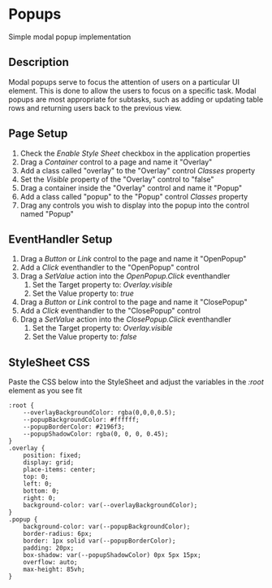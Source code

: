 # Popups
Simple modal popup implementation

## Description
Modal popups serve to focus the attention of users on a particular UI element. This is done to allow the users to focus on a specific task. Modal popups are most appropriate for subtasks, such as adding or updating table rows and returning users back to the previous view. 

## Page Setup
1. Check the *Enable Style Sheet* checkbox in the application properties
2. Drag a *Container* control to a page and name it "Overlay"
3. Add a class called "overlay" to the "Overlay" control *Classes* property 
4. Set the *Visible* property of the "Overlay" control to "false"
5. Drag a container inside the "Overlay" control and name it "Popup"
6. Add a class called "popup" to the "Popup" control *Classes* property 
7. Drag any controls you wish to display into the popup into the control named "Popup"

## EventHandler Setup
1. Drag a *Button* or *Link* control to the page and name it "OpenPopup"
2. Add a *Click* eventhandler to the "OpenPopup" control
3. Drag a *SetValue* action into the *OpenPopup.Click* eventhandler
   1. Set the Target property to: *Overlay.visible*
   2. Set the Value property to: *true*
4. Drag a *Button* or *Link* control to the page and name it "ClosePopup"
2. Add a *Click* eventhandler to the "ClosePopup" control
3. Drag a *SetValue* action into the *ClosePopup.Click* eventhandler
   1. Set the Target property to: *Overlay.visible*
   2. Set the Value property to: *false*

## StyleSheet CSS
Paste the CSS below into the StyleSheet and adjust the variables in the *:root* element as you see fit
```
:root {
    --overlayBackgroundColor: rgba(0,0,0,0.5);
    --popupBackgroundColor: #ffffff;
    --popupBorderColor: #2196f3;
    --popupShadowColor: rgba(0, 0, 0, 0.45);
}
.overlay {
	position: fixed;
	display: grid;
	place-items: center;
	top: 0;
	left: 0;
	bottom: 0;
	right: 0;
	background-color: var(--overlayBackgroundColor);
}
.popup {
	background-color: var(--popupBackgroundColor);
	border-radius: 6px;
	border: 1px solid var(--popupBorderColor);
	padding: 20px;
	box-shadow: var(--popupShadowColor) 0px 5px 15px;
	overflow: auto;
	max-height: 85vh;
}
```